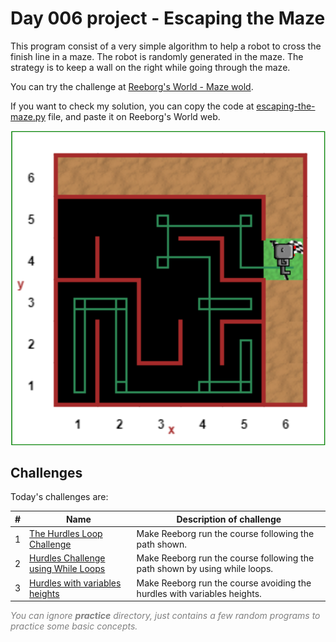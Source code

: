 # Day 006 project - Escaping the Maze

This program consist of a very simple algorithm to help a robot to cross the finish line in a maze. The robot is randomly generated in the maze. The strategy is to keep a wall on the right while going through the maze.

You can try the challenge at [Reeborg's World - Maze wold](https://reeborg.ca/reeborg.html?lang=en&mode=python&menu=worlds%2Fmenus%2Freeborg_intro_en.json&name=Maze&url=worlds%2Ftutorial_en%2Fmaze1.json).

If you want to check my solution, you can copy the code at [escaping-the-maze.py](../escaping-the-maze.py) file, and paste it on Reeborg's World web.

![Cover](cover.png)

## Challenges

Today's challenges are:

| # | Name | Description of challenge |
| --- | --- | --- |
| 1 | [The Hurdles Loop Challenge](../challenges/challenge1.py) | Make Reeborg run the course following the path shown. |
| 2 | [Hurdles Challenge using While Loops](../challenges/challenge2.py) | Make Reeborg run the course following the path shown by using while loops. |
| 3 | [Hurdles with variables heights](../challenges/challenge3.py) | Make Reeborg run the course avoiding the hurdles with variables heights. |

<span style="color:gray">*You can ignore **practice** directory, just contains a few random programs to practice some basic concepts.*</span>
